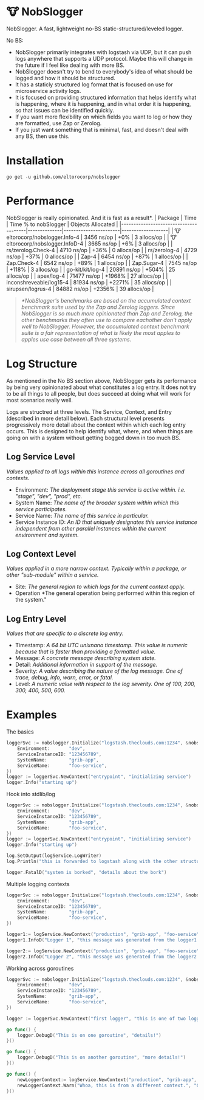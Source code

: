 # :cow: NobSlogger
NobSlogger. A fast, lightweight no-BS static-structured/leveled logger.

No BS:
 - NobSlogger primarily integrates with logstash via UDP, but it can push logs anywhere that supports a UDP protocol. Maybe this will change in the future if I feel like dealing with more BS.
 - NobSlogger doesn't try to bend to everybody's idea of what should be logged and how it should be structured.
 - It has a staticly structured log format that is focused on use for microservice activity logs.
 - It is focused on providing structured information that helps identify what is happening, where it is happening, and in what order it is happening, so that issues can be identified quickly.
 - If you want more flexibility on which fields you want to log or how they are formatted, use Zap or Zerolog.
 - If you just want something that is minimal, fast, and doesn't deal with any BS, then use this.

# Installation

`go get -u github.com/eltorocorp/nobslogger`

# Performance

NobSlogger is really opinionated. And it is fast as a result\*.
| Package                               | Time         |  Time % to nobSlogger | Objects Allocated |
|---------------------------------------|--------------|-----------------------|-------------------|
| :cow: eltorocorp/nobslogger.Info-4    | 3456 ns/op   | +0%                   | 3 allocs/op       |
| :cow: eltorocorp/nobslogger.InfoD-4   | 3665 ns/op   | +6%                   | 3 allocs/op       |
| rs/zerolog.Check-4                    | 4710 ns/op   | +36%                  | 0 allocs/op       |
| rs/zerolog-4                          | 4729 ns/op   | +37%                  | 0 allocs/op       |
| Zap-4                                 | 6454 ns/op   | +87%                  | 1 allocs/op       |
| Zap.Check-4                           | 6542 ns/op   | +89%                  | 1 allocs/op       |
| Zap.Sugar-4                           | 7545 ns/op   | +118%                 | 3 allocs/op       |
| go-kit/kit/log-4                      | 20891 ns/op  | +504%                 | 25 allocs/op      |
| apex/log-4                            | 71477 ns/op  | +1968%                | 27 allocs/op      |
| inconshreveable/log15-4               | 81934 ns/op  | +2271%                | 35 allocs/op      |
| sirupsen/logrus-4                     | 84882 ns/op  | +2356%                | 39 allocs/op      |

> *\*NobSlogger's benchmarks are based on the accumulated context benchmark suite used by the Zap and Zerolog loggers.
Since NobSlogger is so much more opinionated than Zap and Zerolog, the other benchmarks they often use to compare eachother don't apply well to NobSlogger. However, the accumulated context benchmark suite is a fair representation of what is likely the most apples to apples use case between all three systems.*

# Log Structure
As mentioned in the No BS section above, NobSlogger gets its performance by being very opinionated about what constitutes a log entry. It does not try to be all things to all people, but does succeed at doing what will work for most scenarios really well.

Logs are structred at three levels. The Service, Context, and Entry (described in more detail below).
Each structural level presents progressively more detail about the context within which each log entry occurs. This is designed to help identify what, where, and when things are going on with a system without getting bogged down in too much BS.

## Log Service Level
*Values applied to all logs within this instance across all goroutines and contexts.*
- Environment: *The deployment stage this service is active within. i.e. "stage", "dev", "prod", etc.*
- System Name: *The name of the broader system within which this service participates.*
- Service Name: *The name of this service in particular.*
- Service Instance ID: *An ID that uniquely designates this service instance independent from other parallel instances within the current environment and system.*

## Log Context Level
*Values applied in a more narrow context. Typically within a package, or other "sub-module" within a service.*

- Site: *The general region to which logs for the current context apply.*
- Operation *The general operation being performed within this region of the system."

## Log Entry Level
*Values that are specific to a discrete log entry.*

- Timestamp: *A 64 bit UTC unixnano timestamp. This value is numeric because that is faster than providing a formatted value.*
- Message: *A concrete message describing system state.*
- Detail: *Additional information in support of the message.*
- Severity: *A value describing the nature of the log message. One of trace, debug, info, warn, error, or fatal.*
- Level: *A numeric value with respect to the log severity. One of 100, 200, 300, 400, 500, 600.*

# Examples

The basics
```go
loggerSvc := nobslogger.Initialize("logstash.theclouds.com:1234", &nobslogger.ServiceContext{
    Environment:       "dev",
    ServiceInstanceID: "123456789",
    SystemName:        "grib-app",
    ServiceName:       "foo-service",
})
logger := loggerSvc.NewContext("entrypoint", "initializing service")
logger.Info("starting up")
```

Hook into stdlib/log 
```go
loggerSvc := nobslogger.Initialize("logstash.theclouds.com:1234", &nobslogger.ServiceContext{
    Environment:       "dev",
    ServiceInstanceID: "123456789",
    SystemName:        "grib-app",
    ServiceName:       "foo-service",
})
logger := loggerSvc.NewContext("entrypoint", "initializing service")
logger.Info("starting up")

log.SetOutput(logService.LogWriter)
log.Println("this is forwarded to logstash along with the other structured logs")

logger.FatalD("system is borked", "details about the bork")
```

Multiple logging contexts
```go
loggerSvc := nobslogger.Initialize("logstash.theclouds.com:1234", &nobslogger.ServiceContext{
    Environment:       "dev",
    ServiceInstanceID: "123456789",
    SystemName:        "grib-app",
    ServiceName:       "foo-service",
})

logger1:= logService.NewContext("production", "grib-app", "foo-service", "instance 1")
logger1.InfoD("Logger 1", "this message was generated from the logger1 context")

logger2:= logService.NewContext("production", "grib-app", "foo-service", "instance 2")
logger2.InfoD("Logger 2", "this message was generated from the logger2 context")
```

Working across goroutines
```go
loggerSvc := nobslogger.Initialize("logstash.theclouds.com:1234", &nobslogger.ServiceContext{
    Environment:       "dev",
    ServiceInstanceID: "123456789",
    SystemName:        "grib-app",
    ServiceName:       "foo-service",
})

logger := loggerSvc.NewContext("first logger", "this is one of two loggers we'll establish")

go func() {
    logger.DebugD("This is on one goroutine", "details!")
}()

go func() {
    logger.DebugD("This is on another goroutine", "more details!")
}()

go func() {
    newLoggerContext:= logService.NewContext("production", "grib-app", "foo-service", "instance 3")
    newLoggerContext.Warn("Whoa, this is from a different context.", "Crazy details")
}()
```

